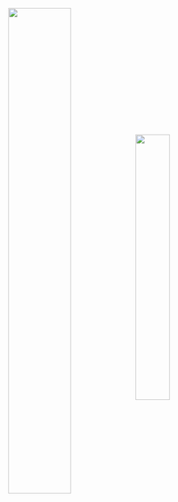 <a href="#"><img align="center" style="width:50%" align="center" src="https://github-readme-stats.vercel.app/api?username=dalikewara&show_icons=true&theme=gruvbox&hide_border=true&hide_title=true" /></a>
<a href="#"><img align="center" style="width:37%" align="center" src="https://github-readme-stats.vercel.app/api/top-langs/?username=dalikewara&langs_count=8&hide_title=true&layout=compact&theme=gruvbox&hide_border=true" /></a>
